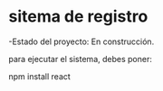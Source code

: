 <h1>sitema de registro</h1>

-Estado del proyecto: En construcción.

para ejecutar el sistema, debes poner:

npm install react
